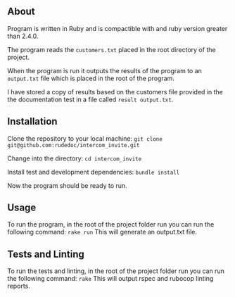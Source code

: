 ## About
Program is written in Ruby and is compactible with and ruby version greater than 2.4.0.

The program reads the `customers.txt` placed in the root directory of the project.

When the program is run it outputs the results of the program to an `output.txt` file which is placed in the root of the program.

I have stored a copy of results based on the customers file provided in the the documentation test in a file called `result output.txt`.

## Installation
Clone the repository to your local machine:
`git clone git@github.com:rudedoc/intercom_invite.git`

Change into the directory:
`cd intercom_invite`

Install test and development dependencies:
`bundle install`

Now the program should be ready to run.
## Usage
To run the program, in the root of the project folder run you can run the following command:
`rake run`
This will generate an output.txt file.

## Tests and Linting
To run the tests and linting, in the root of the project folder run you can run the following command:
`rake`
This will output rspec and rubocop linting reports.
